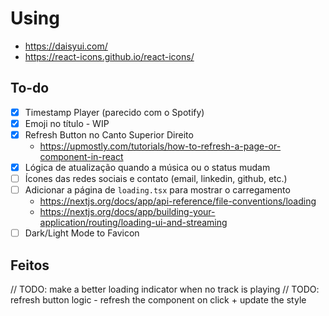 # Using

- <https://daisyui.com/>
- <https://react-icons.github.io/react-icons/>

## To-do

- [x] Timestamp Player (parecido com o Spotify)
- [x] Emoji no título - WIP
- [x] Refresh Button no Canto Superior Direito
  - <https://upmostly.com/tutorials/how-to-refresh-a-page-or-component-in-react>
- [x] Lógica de atualização quando a música ou o status mudam
- [ ] Ícones das redes sociais e contato (email, linkedin, github, etc.)
- [ ] Adicionar a página de `loading.tsx` para mostrar o carregamento
  - <https://nextjs.org/docs/app/api-reference/file-conventions/loading>
  - <https://nextjs.org/docs/app/building-your-application/routing/loading-ui-and-streaming>
- [ ] Dark/Light Mode to Favicon

## Feitos

// TODO: make a better loading indicator when no track is playing
// TODO: refresh button logic - refresh the component on click + update the style

